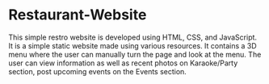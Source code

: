 # Restaurant-Website
This simple restro website is developed using HTML, CSS, and JavaScript. It is a simple static website made using various resources. It contains a 3D menu where the user can manually turn the page and look at the menu. The user can view information as well as recent photos on Karaoke/Party section, post upcoming events on the Events section. 
